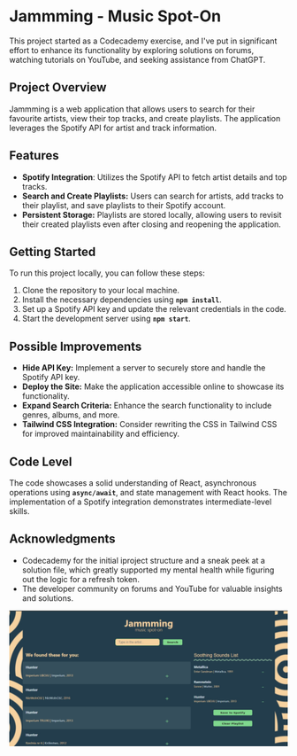# Jammming - Music Spot-On
This project started as a Codecademy exercise, and I've put in significant effort to enhance its functionality by exploring solutions on forums, watching tutorials on YouTube, and seeking assistance from ChatGPT.

## Project Overview
Jammming is a web application that allows users to search for their favourite artists, view their top tracks, and create playlists. The application leverages the Spotify API for artist and track information.

## Features
- **Spotify Integration**: Utilizes the Spotify API to fetch artist details and top tracks.
- **Search and Create Playlists:** Users can search for artists, add tracks to their playlist, and save playlists to their Spotify account.
- **Persistent Storage:** Playlists are stored locally, allowing users to revisit their created playlists even after closing and reopening the application.

## Getting Started
To run this project locally, you can follow these steps:

1. Clone the repository to your local machine.
2. Install the necessary dependencies using **`npm install`**.
3. Set up a Spotify API key and update the relevant credentials in the code.
4. Start the development server using **`npm start`**.

## Possible Improvements
- **Hide API Key:** Implement a server to securely store and handle the Spotify API key.
- **Deploy the Site:** Make the application accessible online to showcase its functionality.
- **Expand Search Criteria:** Enhance the search functionality to include genres, albums, and more.
- **Tailwind CSS Integration:** Consider rewriting the CSS in Tailwind CSS for improved maintainability and efficiency.

## Code Level
The code showcases a solid understanding of React, asynchronous operations using **`async/await`**, and state management with React hooks. The implementation of a Spotify integration demonstrates intermediate-level skills.

## Acknowledgments
- Codecademy for the initial iproject structure and a sneak peek at a solution file, which greatly supported my mental health while figuring out the logic for a refresh token.
- The developer community on forums and YouTube for valuable insights and solutions.

![screenshot-full-screen](src/img/View1.jpg)

